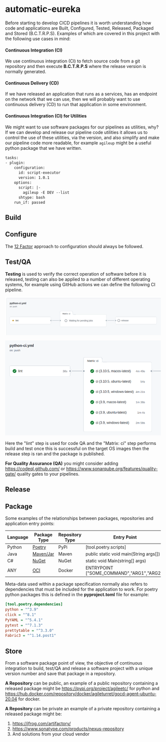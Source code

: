 # automatic-eureka

Before starting to develop CICD pipelines it is worth understanding how code and applications are Built, Configured, 
Tested, Released, Packaged and Stored (B.C.T.R.P.S). Examples of which are covered in this project with the following 
use cases in mind: 

#### Continuous Integration (CI)
We use continuous integration (CI) to fetch source code from a git repository and then execute **B.C.T.R.P.S** where the 
release version is normally generated.

#### Continuous Delivery (CD)
If we have released an application that runs as a services, has an endpoint on the network that we can use, then we will 
probably want to use continuous delivery (CD) to run that application in some environment.

#### Continuous Integration (CI) for Utilities
We might want to use software packages for our pipelines as utilities, why? If we can develop and release our pipeline 
code utilities it allows us to control the use of these utilities, via the version, and also simplify and make our 
pipeline code more readable, for example `agileup` might be a useful python package that we have written.

```shell
tasks:
- plugin:
    configuration:
      id: script-executor
      version: 1.0.1
    options:
      script: |-
        agileup -E DEV --list 
      shtype: bash
    run_if: passed
```    

## Build



## Configure

The [12 Factor](https://12factor.net/) approach to configuration should always be followed. 

## Test/QA

**Testing** is used to verify the correct operation of software before it is released, testing can also be applied 
to a number of different operating systems, for example using GitHub actions we can define the following CI pipeline.

![](docs/images/Screenshot-2022-09-13-14-44-38.png)

![](docs/images/Screenshot-2022-09-13-14-46-52.png)

Here the "lint" step is used for code QA and the "Matrix: ci" step performs build and test once this is successful on the
target OS images then the release step is ran and the package is published.

**For Quality Assurance (QA)** you might consider adding https://codeql.github.com/ or https://www.sonarqube.org/features/quality-gate/ 
quality gates to your pipelines.  

## Release


## Package

Some examples of the relationships between packages, repositories and application entry points:

| Language | Package Type                            | Repository Type | Entry Point                               |
|----------|-----------------------------------------|-----------------|-------------------------------------------|
| Python   | [Poetry](https://python-poetry.org/)    | PyPi            | [tool.poetry.scripts]                     |
| Java     | [Maven/Jar](https://maven.apache.org/)  | Maven           | public static void main(String args[])    |
| C#       | [NuGet](https://www.nuget.org/)         | NuGet           | static void Main(string[] args)           |
| ANY      | [OCI](https://opencontainers.org/)      | Docker          | ENTRYPOINT ["SOME_COMMAND","ARG1","ARG2"] |

Meta-data used within a package specification normally also refers to dependencies that must be included for the 
application to work. For poetry python packages this is defined in the **pyproject.toml** file for example:

```ini
[tool.poetry.dependencies]
python = "^3.9"
click = "^8.1"
PyYAML = "^5.4.1"
pytest = "^7.1.3"
prettytable = "^3.3.0"
Fabric3 = "^1.14.post1"
```

## Store

From a software package point of view, the objective of continuous integration to build, test/QA and release a software 
project with a unique version number and save that package in a repository.

**A Repository** can be public, an example of a public repository containing a released package might 
be https://pypi.org/project/agileetc/ for python and https://hub.docker.com/repository/docker/agileturret/gocd-agent-ubuntu-20.04 for docker.

**A Repository** can be private an example of a private repository containing a released package might be:
1. https://jfrog.com/artifactory/
2. https://www.sonatype.com/products/nexus-repository
3. And solutions from your cloud vendor
